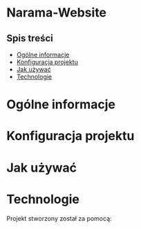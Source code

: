 # Narama-Website

## Spis treści
* [Ogólne informacje](#ogólne-informacje)
* [Konfiguracja projektu](#konfiguracja-projektu)
* [Jak używać](#jak-używać)
* [Technologie](#technologie)

# Ogólne informacje


# Konfiguracja projektu


# Jak używać

# Technologie
Projekt stworzony został za pomocą:
